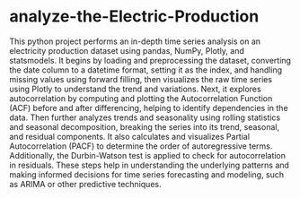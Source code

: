 # analyze-the-Electric-Production
This python project performs an in-depth time series analysis on an electricity production dataset using pandas, NumPy, Plotly, and statsmodels. It begins by loading and preprocessing the dataset, converting the date column to a datetime format, setting it as the index, and handling missing values using forward filling, then visualizes the raw time series using Plotly to understand the trend and variations. Next, it explores autocorrelation by computing and plotting the Autocorrelation Function (ACF) before and after differencing, helping to identify dependencies in the data. Then further analyzes trends and seasonality using rolling statistics and seasonal decomposition, breaking the series into its trend, seasonal, and residual components. It also calculates and visualizes Partial Autocorrelation (PACF) to determine the order of autoregressive terms. Additionally, the Durbin-Watson test is applied to check for autocorrelation in residuals. These steps help in understanding the underlying patterns and making informed decisions for time series forecasting and modeling, such as ARIMA or other predictive techniques.
